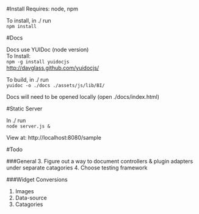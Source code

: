 #Install
Requires: node, npm

To install, in ./ run  
	`npm install`

#Docs

Docs use YUIDoc (node version)  
To Install:  
	`npm -g install yuidocjs`  
	http://davglass.github.com/yuidocjs/


To build, in ./ run  
  `yuidoc -o ./docs ./assets/js/lib/BI/`

Docs will need to be opened locally (open ./docs/index.html)


#Static Server

In ./ run  
  `node server.js &`

View at: http://localhost:8080/sample


#Todo

###General
3.  Figure out a way to document controllers & plugin adapters under separate catagories
4.  Choose testing framework

###Widget Conversions
1.  Images
2.  Data-source 
3.  Catagories